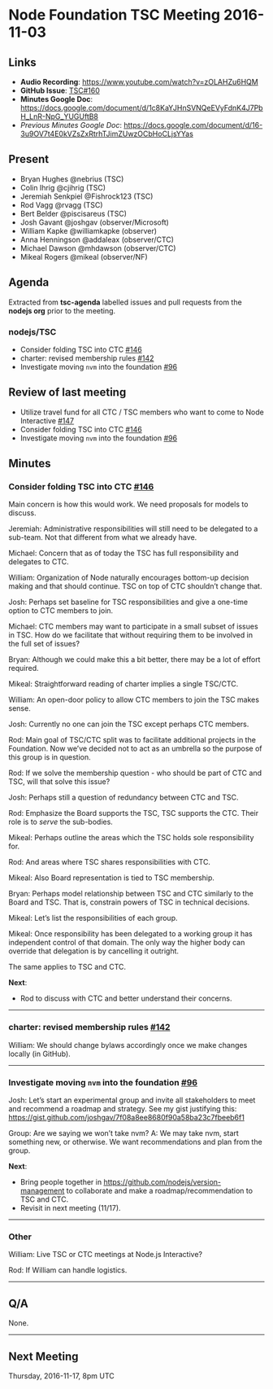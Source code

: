 # Node Foundation TSC Meeting 2016-11-03

## Links

* **Audio Recording**: <https://www.youtube.com/watch?v=zOLAHZu6HQM>
* **GitHub Issue**: [TSC#160](https://github.com/nodejs/TSC/issues/160)
* **Minutes Google Doc**:
  <https://docs.google.com/document/d/1c8KaYJHnSVNQeEVyFdnK4J7PbH_LnR-NpG_YUGUftB8>
* _Previous Minutes Google Doc_:
  <https://docs.google.com/document/d/16-3u9OV7t4E0kVZsZxRtrhTJimZUwzOCbHoCLjsYYas>

## Present

* Bryan Hughes @nebrius (TSC)
* Colin Ihrig @cjihrig (TSC)
* Jeremiah Senkpiel @Fishrock123 (TSC)
* Rod Vagg @rvagg (TSC)
* Bert Belder @piscisareus (TSC)
* Josh Gavant @joshgav (observer/Microsoft)
* William Kapke @williamkapke (observer)
* Anna Henningson @addaleax (observer/CTC)
* Michael Dawson @mhdawson (observer/CTC)
* Mikeal Rogers @mikeal (observer/NF)

## Agenda

Extracted from **tsc-agenda** labelled issues and pull requests from the
**nodejs org** prior to the meeting.

### nodejs/TSC

* Consider folding TSC into CTC [#146](https://github.com/nodejs/TSC/issues/146)
* charter: revised membership rules [#142](https://github.com/nodejs/TSC/pull/142)
* Investigate moving `nvm` into the foundation [#96](https://github.com/nodejs/TSC/issues/96)

## Review of last meeting

* Utilize travel fund for all CTC / TSC members who want to come to Node Interactive [#147](https://github.com/nodejs/TSC/issues/147)
* Consider folding TSC into CTC [#146](https://github.com/nodejs/TSC/issues/146)
* Investigate moving `nvm` into the foundation [#96](https://github.com/nodejs/TSC/issues/96)

## Minutes

### Consider folding TSC into CTC [#146](https://github.com/nodejs/TSC/issues/146)

Main concern is how this would work. We need proposals for models to discuss.

Jeremiah: Administrative responsibilities will still need to be delegated to a
sub-team. Not that different from what we already have.

Michael: Concern that as of today the TSC has full responsibility and delegates
to CTC.

William: Organization of Node naturally encourages bottom-up decision making and
that should continue. TSC on top of CTC shouldn’t change that.

Josh: Perhaps set baseline for TSC responsibilities and give a one-time option
to CTC members to join.

Michael: CTC members may want to participate in a small subset of issues in TSC.
How do we facilitate that without requiring them to be involved in the full set
of issues?

Bryan: Although we could make this a bit better, there may be a lot of effort
required.

Mikeal: Straightforward reading of charter implies a single TSC/CTC.

William: An open-door policy to allow CTC members to join the TSC makes sense.

Josh: Currently no one can join the TSC except perhaps CTC members.

Rod: Main goal of TSC/CTC split was to facilitate additional projects in the
Foundation. Now we’ve decided not to act as an umbrella so the purpose of this
group is in question.

Rod: If we solve the membership question - who should be part of CTC and TSC,
will that solve this issue?

Josh: Perhaps still a question of redundancy between CTC and TSC.

Rod: Emphasize the Board supports the TSC, TSC supports the CTC. Their role is
to _serve_ the sub-bodies.

Mikeal: Perhaps outline the areas which the TSC holds sole responsibility for.

Rod: And areas where TSC shares responsibilities with CTC.

Mikeal: Also Board representation is tied to TSC membership.

Bryan: Perhaps model relationship between TSC and CTC similarly to the Board and
TSC. That is, constrain powers of TSC in technical decisions.

Mikeal: Let’s list the responsibilities of each group.

Mikeal: Once responsibility has been delegated to a working group it has
independent control of that domain. The only way the higher body can override
that delegation is by cancelling it outright.

The same applies to TSC and CTC.

**Next**:

* Rod to discuss with CTC and better understand their concerns.

***

### charter: revised membership rules [#142](https://github.com/nodejs/TSC/pull/142)

William: We should change bylaws accordingly once we make changes locally (in
GitHub).

***

### Investigate moving `nvm` into the foundation [#96](https://github.com/nodejs/TSC/issues/96)

Josh: Let’s start an experimental group and invite all stakeholders to meet and
recommend a roadmap and strategy. See my gist justifying this:
<https://gist.github.com/joshgav/7f08a8ee8680f90a58ba23c7fbeeb6f1>

Group: Are we saying we won’t take nvm? A: We may take nvm, start something new,
or otherwise. We want recommendations and plan from the group.

**Next**:

* Bring people together in <https://github.com/nodejs/version-management> to
  collaborate and make a roadmap/recommendation to TSC and CTC.
* Revisit in next meeting (11/17).

***

### Other

William: Live TSC or CTC meetings at Node.js Interactive?

Rod: If William can handle logistics.

***

## Q/A

None.

***

## Next Meeting

Thursday, 2016-11-17, 8pm UTC

